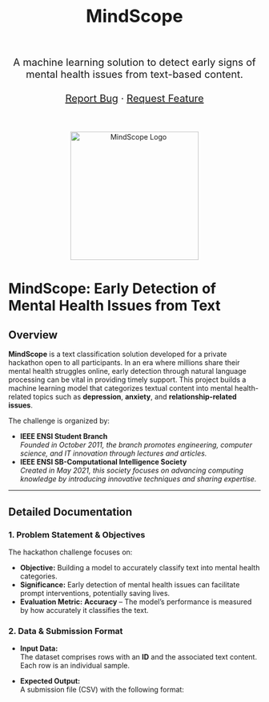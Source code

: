 <div align="center">


</div>

<!-- PROJECT LOGO -->
<br />
<div align="center">
    <h1 style="font-size:35px">MindScope</h1>
    <br>
    <p style="font-size:20px" align="center">
        A machine learning solution to detect early signs of mental health issues from text-based content.
    <br>
    <br>
    <a href="https://github.com/YOUR_USERNAME/YOUR_REPO_NAME/issues/new?labels=bug&template=bug-report---.md">Report Bug</a>
    ·
    <a href="https://github.com/YOUR_USERNAME/YOUR_REPO_NAME/issues/new?labels=enhancement&template=feature-request---.md">Request Feature</a>
  </p>
  <br><br>
  <a href="https://github.com/YOUR_USERNAME/YOUR_REPO_NAME">
    <img src="./assets/logo.png" alt="MindScope Logo" width="256px">
  </a>
</div>

# MindScope: Early Detection of Mental Health Issues from Text

## Overview
**MindScope** is a text classification solution developed for a private hackathon open to all participants. In an era where millions share their mental health struggles online, early detection through natural language processing can be vital in providing timely support. This project builds a machine learning model that categorizes textual content into mental health-related topics such as **depression**, **anxiety**, and **relationship-related issues**.

The challenge is organized by:
- **IEEE ENSI Student Branch**  
  *Founded in October 2011, the branch promotes engineering, computer science, and IT innovation through lectures and articles.*
- **IEEE ENSI SB-Computational Intelligence Society**  
  *Created in May 2021, this society focuses on advancing computing knowledge by introducing innovative techniques and sharing expertise.*

---

## Detailed Documentation

### 1. Problem Statement & Objectives
The hackathon challenge focuses on:
- **Objective:** Building a model to accurately classify text into mental health categories.
- **Significance:** Early detection of mental health issues can facilitate prompt interventions, potentially saving lives.
- **Evaluation Metric:** **Accuracy** – The model’s performance is measured by how accurately it classifies the text.

### 2. Data & Submission Format
- **Input Data:**  
  The dataset comprises rows with an **ID** and the associated text content. Each row is an individual sample.
  
- **Expected Output:**  
  A submission file (CSV) with the following format:

